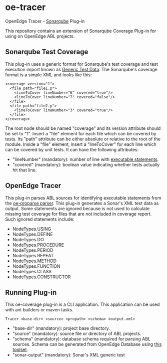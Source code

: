 # oe-tracer
OpenEdge Tracer - [Sonarqube](https://www.sonarqube.org/) Plug-in

This repository contains an extension of Sonarqube Coverage Plug-in for using on OpenEdge ABL projects. 
## Sonarqube Test Coverage
This plug-in uses a generic format for Sonarqube's test coverage and test execution import known as [Generic Test Data](https://docs.sonarqube.org/display/SONAR/Generic+Test+Data). The Sonarqube's coverage format is a simple XML and looks like this:
```
<coverage version="1">
  <file path="file1.p">
    <lineToCover lineNumber="6" covered="true"/>
    <lineToCover lineNumber="7" covered="false"/>
  </file>
  <file path="file2.p">
    <lineToCover lineNumber="3" covered="true"/>
  </file>
</coverage>
```
The root node should be named "coverage" and its version attribute should be set to "1". Insert a "file" element for each file which can be covered by tests. Its "path" attribute can be either absolute or relative to the root of the module.
Inside a "file" element, insert a "lineToCover" for each line which can be covered by unit tests. It can have the following attributes:
* "lineNumber" (mandatory): number of line with [executable statements](https://docs.sonarqube.org/display/DEV/Executable+Lines).
* "covered" (mandatory): boolean value indicating whether tests actually hit that line.
## OpenEdge Tracer
This plug-in parses ABL sources for identifying executable statements from the [oe-proparse parser](https://github.com/devtotvs/oe-proparse). This plug-in generates a Sonar's XML test data as output. 
Some statements are ignored because is not used to calculate missing test coverage for files that are not included in coverage report. Such ignored statements include:
* NodeTypes.USING
* NodeTypes.DEFINE
* NodeTypes.DO
* NodeTypes.PROCEDURE
* NodeTypes.PERIOD
* NodeTypes.REPEAT
* NodeTypes.METHOD
* NodeTypes.FUNCTION
* NodeTypes.CLASS
* NodeTypes.CONSTRUCTOR
## Running Plug-in
This oe-coverage plug-in is a CLI application. This application can be used with ant builders or maven tasks.
```
Tracer <base-dir> <source> <propath> <schema> <output.xml>
```
* "base-dir" (mandatory): project base directory.
* "source" (mandatory): source file or directory of ABL projects.
* "schema" (mandatory): database schema required for parsing ABL sources. Schema can be generated from OpenEdge Database using [this toolset](https://github.com/devtotvs/oe-proparse/blob/master/prorefactor/configdump/configdump.p).
* "sonar-output" (mandatory): Sonar's XML generic test
